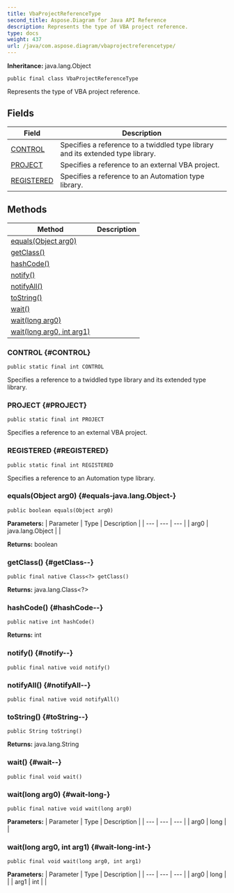 ```yaml
---
title: VbaProjectReferenceType
second_title: Aspose.Diagram for Java API Reference
description: Represents the type of VBA project reference.
type: docs
weight: 437
url: /java/com.aspose.diagram/vbaprojectreferencetype/
---
```


**Inheritance:**
java.lang.Object
```
public final class VbaProjectReferenceType
```

Represents the type of VBA project reference.
## Fields

| Field | Description |
| --- | --- |
| [CONTROL](#CONTROL) | Specifies a reference to a twiddled type library and its extended type library. |
| [PROJECT](#PROJECT) | Specifies a reference to an external VBA project. |
| [REGISTERED](#REGISTERED) | Specifies a reference to an Automation type library. |
## Methods

| Method | Description |
| --- | --- |
| [equals(Object arg0)](#equals-java.lang.Object-) |  |
| [getClass()](#getClass--) |  |
| [hashCode()](#hashCode--) |  |
| [notify()](#notify--) |  |
| [notifyAll()](#notifyAll--) |  |
| [toString()](#toString--) |  |
| [wait()](#wait--) |  |
| [wait(long arg0)](#wait-long-) |  |
| [wait(long arg0, int arg1)](#wait-long-int-) |  |
### CONTROL {#CONTROL}
```
public static final int CONTROL
```


Specifies a reference to a twiddled type library and its extended type library.

### PROJECT {#PROJECT}
```
public static final int PROJECT
```


Specifies a reference to an external VBA project.

### REGISTERED {#REGISTERED}
```
public static final int REGISTERED
```


Specifies a reference to an Automation type library.

### equals(Object arg0) {#equals-java.lang.Object-}
```
public boolean equals(Object arg0)
```




**Parameters:**
| Parameter | Type | Description |
| --- | --- | --- |
| arg0 | java.lang.Object |  |

**Returns:**
boolean
### getClass() {#getClass--}
```
public final native Class<?> getClass()
```




**Returns:**
java.lang.Class<?>
### hashCode() {#hashCode--}
```
public native int hashCode()
```




**Returns:**
int
### notify() {#notify--}
```
public final native void notify()
```




### notifyAll() {#notifyAll--}
```
public final native void notifyAll()
```




### toString() {#toString--}
```
public String toString()
```




**Returns:**
java.lang.String
### wait() {#wait--}
```
public final void wait()
```




### wait(long arg0) {#wait-long-}
```
public final native void wait(long arg0)
```




**Parameters:**
| Parameter | Type | Description |
| --- | --- | --- |
| arg0 | long |  |

### wait(long arg0, int arg1) {#wait-long-int-}
```
public final void wait(long arg0, int arg1)
```




**Parameters:**
| Parameter | Type | Description |
| --- | --- | --- |
| arg0 | long |  |
| arg1 | int |  |

